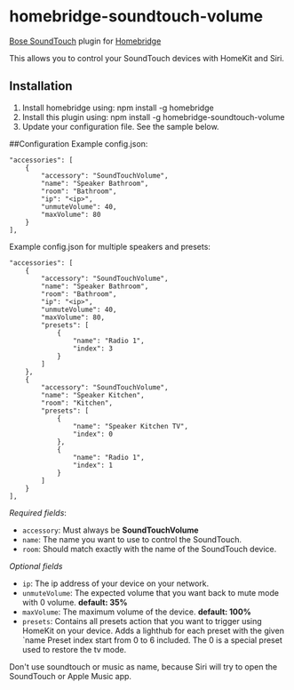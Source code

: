 # homebridge-soundtouch-volume

[Bose SoundTouch](https://www.bose.com/soundtouch-systems.html) plugin for [Homebridge](https://github.com/nfarina/homebridge)

This allows you to control your SoundTouch devices with HomeKit and Siri.

## Installation
1. Install homebridge using: npm install -g homebridge
2. Install this plugin using: npm install -g homebridge-soundtouch-volume
3. Update your configuration file. See the sample below.

##Configuration
Example config.json:

```
"accessories": [
    {
        "accessory": "SoundTouchVolume",
        "name": "Speaker Bathroom",
        "room": "Bathroom",
        "ip": "<ip>",
        "unmuteVolume": 40,
        "maxVolume": 80
    }
],
```
Example config.json for multiple speakers and presets:

```
"accessories": [
    {
        "accessory": "SoundTouchVolume",
        "name": "Speaker Bathroom",
        "room": "Bathroom",
        "ip": "<ip>",
        "unmuteVolume": 40,
        "maxVolume": 80,
        "presets": [
            {
                "name": "Radio 1",
                "index": 3
            }
        ]
	},
	{
	    "accessory": "SoundTouchVolume",
	    "name": "Speaker Kitchen",
	    "room": "Kitchen",
	    "presets": [
	        {
	            "name": "Speaker Kitchen TV",
        	    "index": 0
        	},
	        {
	            "name": "Radio 1",
	            "index": 1
	        }
	    ]
	}
],
```
*Required fields*: 

* `accessory`: Must always be **SoundTouchVolume** 
* `name`: The name you want to use to control the SoundTouch.
* `room`: Should match exactly with the name of the SoundTouch device.

*Optional fields*

* `ip`: The ip address of your device on your network.
* `unmuteVolume`: The expected volume that you want back to mute mode with 0 volume. **default: 35%**
* `maxVolume`: The maximum volume of the device. **default: 100%**
* `presets`: Contains all presets action that you want to trigger using HomeKit on your device. Adds a lighthub for each preset with the given `name
 Preset index start from 0 to 6 included. The 0 is a special preset used to restore the tv mode. 

Don't use soundtouch or music as name, because Siri will try to open the SoundTouch or Apple Music app.